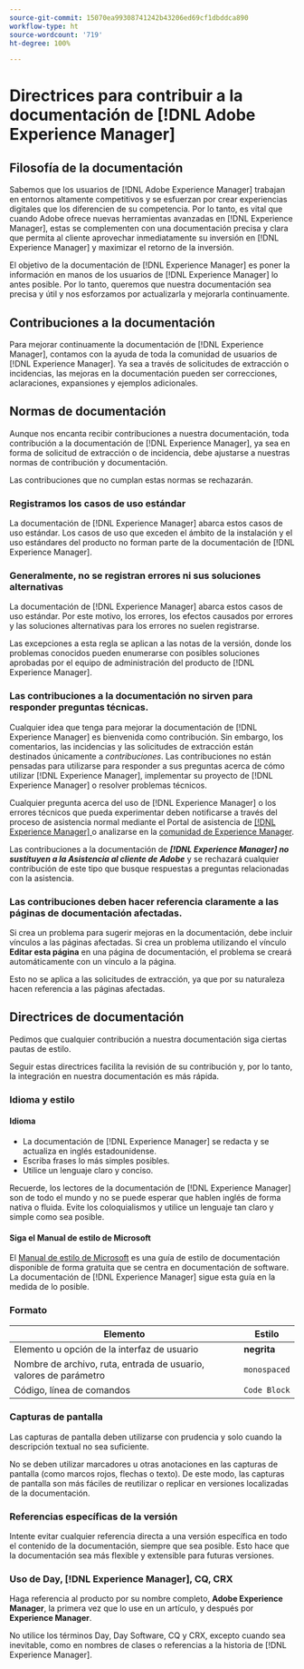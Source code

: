 ```yaml
---
source-git-commit: 15070ea99308741242b43206ed69cf1dbddca890
workflow-type: ht
source-wordcount: '719'
ht-degree: 100%

---
```

# Directrices para contribuir a la documentación de [!DNL Adobe Experience Manager]

## Filosofía de la documentación

Sabemos que los usuarios de [!DNL Adobe Experience Manager] trabajan en entornos altamente competitivos y se esfuerzan por crear experiencias digitales que los diferencien de su competencia. Por lo tanto, es vital que cuando Adobe ofrece nuevas herramientas avanzadas en [!DNL Experience Manager], estas se complementen con una documentación precisa y clara que permita al cliente aprovechar inmediatamente su inversión en [!DNL Experience Manager] y maximizar el retorno de la inversión.

El objetivo de la documentación de [!DNL Experience Manager] es poner la información en manos de los usuarios de [!DNL Experience Manager] lo antes posible. Por lo tanto, queremos que nuestra documentación sea precisa y útil y nos esforzamos por actualizarla y mejorarla continuamente.

## Contribuciones a la documentación

Para mejorar continuamente la documentación de [!DNL Experience Manager], contamos con la ayuda de toda la comunidad de usuarios de [!DNL Experience Manager]. Ya sea a través de solicitudes de extracción o incidencias, las mejoras en la documentación pueden ser correcciones, aclaraciones, expansiones y ejemplos adicionales.

## Normas de documentación

Aunque nos encanta recibir contribuciones a nuestra documentación, toda contribución a la documentación de [!DNL Experience Manager], ya sea en forma de solicitud de extracción o de incidencia, debe ajustarse a nuestras normas de contribución y documentación.

Las contribuciones que no cumplan estas normas se rechazarán.

### Registramos los casos de uso estándar

La documentación de [!DNL Experience Manager] abarca estos casos de uso estándar. Los casos de uso que exceden el ámbito de la instalación y el uso estándares del producto no forman parte de la documentación de [!DNL Experience Manager].

### Generalmente, no se registran errores ni sus soluciones alternativas

 La documentación de [!DNL Experience Manager] abarca estos casos de uso estándar. Por este motivo, los errores, los efectos causados por errores y las soluciones alternativas para los errores no suelen registrarse.

Las excepciones a esta regla se aplican a las notas de la versión, donde los problemas conocidos pueden enumerarse con posibles soluciones aprobadas por el equipo de administración del producto de [!DNL Experience Manager].

### Las contribuciones a la documentación no sirven para responder preguntas técnicas.

Cualquier idea que tenga para mejorar la documentación de [!DNL Experience Manager] es bienvenida como contribución. Sin embargo, los comentarios, las incidencias y las solicitudes de extracción están destinados únicamente a *contribuciones*. Las contribuciones no están pensadas para utilizarse para responder a sus preguntas acerca de cómo utilizar [!DNL Experience Manager], implementar su proyecto de [!DNL Experience Manager] o resolver problemas técnicos.

Cualquier pregunta acerca del uso de [!DNL Experience Manager] o los errores técnicos que pueda experimentar deben notificarse a través del proceso de asistencia normal mediante el Portal de asistencia de [[!DNL Experience Manager] ](https://experienceleague.adobe.com/?support-solution=Experience+Manager&amp;lang=es#support) o analizarse en la [comunidad de Experience Manager](https://experienceleaguecommunities.adobe.com/t5/adobe-experience-manager/ct-p/adobe-experience-manager-community).

Las contribuciones a la documentación de ***[!DNL Experience Manager] no sustituyen a la Asistencia al cliente de Adobe*** y se rechazará cualquier contribución de este tipo que busque respuestas a preguntas relacionadas con la asistencia.

### Las contribuciones deben hacer referencia claramente a las páginas de documentación afectadas.

Si crea un problema para sugerir mejoras en la documentación, debe incluir vínculos a las páginas afectadas. Si crea un problema utilizando el vínculo **Editar esta página** en una página de documentación, el problema se creará automáticamente con un vínculo a la página.

Esto no se aplica a las solicitudes de extracción, ya que por su naturaleza hacen referencia a las páginas afectadas.

## Directrices de documentación

Pedimos que cualquier contribución a nuestra documentación siga ciertas pautas de estilo.

Seguir estas directrices facilita la revisión de su contribución y, por lo tanto, la integración en nuestra documentación es más rápida.

### Idioma y estilo

#### Idioma

* La documentación de [!DNL Experience Manager] se redacta y se actualiza en inglés estadounidense.
* Escriba frases lo más simples posibles.
* Utilice un lenguaje claro y conciso.

Recuerde, los lectores de la documentación de [!DNL Experience Manager] son de todo el mundo y no se puede esperar que hablen inglés de forma nativa o fluida. Evite los coloquialismos y utilice un lenguaje tan claro y simple como sea posible.

#### Siga el Manual de estilo de Microsoft

El [Manual de estilo de Microsoft](https://docs.microsoft.com/es-es/style-guide/welcome/) es una guía de estilo de documentación disponible de forma gratuita que se centra en documentación de software. La documentación de [!DNL Experience Manager] sigue esta guía en la medida de lo posible.

### Formato

| Elemento | Estilo |
|---|---|
| Elemento u opción de la interfaz de usuario | **negrita** |
| Nombre de archivo, ruta, entrada de usuario, valores de parámetro | `monospaced` |
| Código, línea de comandos | ```Code Block``` |

### Capturas de pantalla

Las capturas de pantalla deben utilizarse con prudencia y solo cuando la descripción textual no sea suficiente.

No se deben utilizar marcadores u otras anotaciones en las capturas de pantalla (como marcos rojos, flechas o texto). De este modo, las capturas de pantalla son más fáciles de reutilizar o replicar en versiones localizadas de la documentación.

### Referencias específicas de la versión

Intente evitar cualquier referencia directa a una versión específica en todo el contenido de la documentación, siempre que sea posible. Esto hace que la documentación sea más flexible y extensible para futuras versiones.

### Uso de Day, [!DNL Experience Manager], CQ, CRX

Haga referencia al producto por su nombre completo, **Adobe Experience Manager**, la primera vez que lo use en un artículo, y después por **Experience Manager**.

No utilice los términos Day, Day Software, CQ y CRX, excepto cuando sea inevitable, como en nombres de clases o referencias a la historia de [!DNL Experience Manager].
